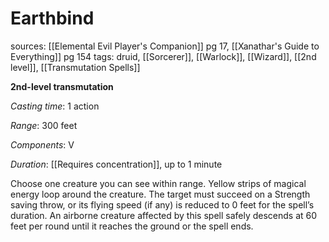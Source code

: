 # Earthbind
sources: [[Elemental Evil Player's Companion]] pg 17, [[Xanathar's Guide to Everything]] pg 154
tags: druid, [[Sorcerer]], [[Warlock]], [[Wizard]], [[2nd level]], [[Transmutation Spells]]

**2nd-level transmutation**

*Casting time*: 1 action

*Range*: 300 feet

*Components*: V

*Duration*: [[Requires concentration]], up to 1 minute

Choose one creature you can see within range. Yellow strips of magical energy loop around the creature. The target must succeed on a Strength saving throw, or its flying speed (if any) is reduced to 0 feet for the spell’s duration. An airborne creature affected by this spell safely descends at 60 feet per round until it reaches the ground or the spell ends.
